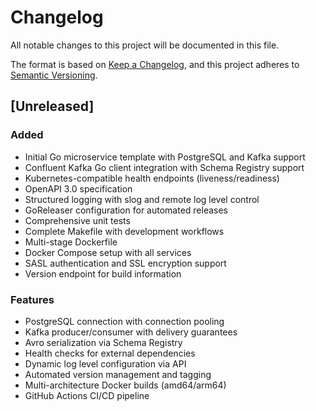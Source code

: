 # Changelog

All notable changes to this project will be documented in this file.

The format is based on [Keep a Changelog](https://keepachangelog.com/en/1.0.0/),
and this project adheres to [Semantic Versioning](https://semver.org/spec/v2.0.0.html).

## [Unreleased]

### Added
- Initial Go microservice template with PostgreSQL and Kafka support
- Confluent Kafka Go client integration with Schema Registry support
- Kubernetes-compatible health endpoints (liveness/readiness)  
- OpenAPI 3.0 specification
- Structured logging with slog and remote log level control
- GoReleaser configuration for automated releases
- Comprehensive unit tests
- Complete Makefile with development workflows
- Multi-stage Dockerfile
- Docker Compose setup with all services
- SASL authentication and SSL encryption support
- Version endpoint for build information

### Features
- PostgreSQL connection with connection pooling
- Kafka producer/consumer with delivery guarantees
- Avro serialization via Schema Registry
- Health checks for external dependencies
- Dynamic log level configuration via API
- Automated version management and tagging
- Multi-architecture Docker builds (amd64/arm64)
- GitHub Actions CI/CD pipeline